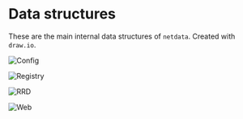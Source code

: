 # Data structures

These are the main internal data structures of `netdata`. Created with `draw.io`.

![Config](https://raw.githubusercontent.com/netdata/netdata/diagrams/data_structures/netdata_config.svg?sanitize=true)

![Registry](https://raw.githubusercontent.com/netdata/netdata/diagrams/data_structures/registry.svg?sanitize=true)

![RRD](https://raw.githubusercontent.com/netdata/netdata/diagrams/data_structures/rrd.svg?sanitize=true)

![Web](https://raw.githubusercontent.com/netdata/netdata/diagrams/data_structures/web.svg?sanitize=true)
